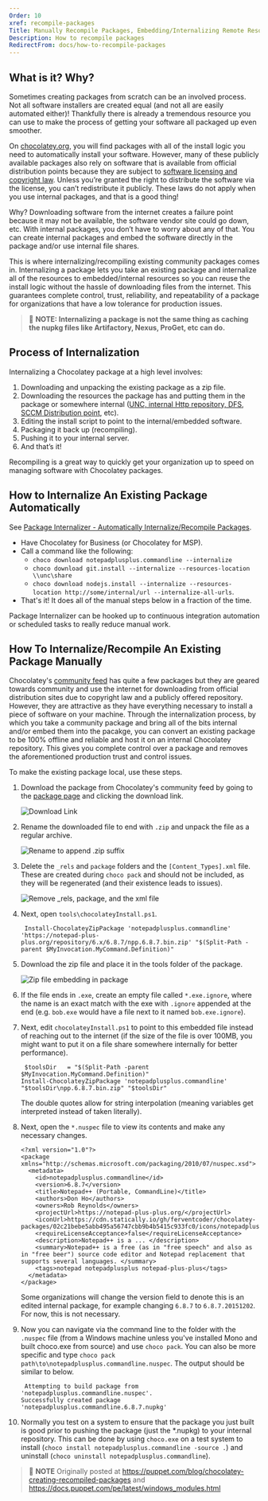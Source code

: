 ```yaml
---
Order: 10
xref: recompile-packages
Title: Manually Recompile Packages, Embedding/Internalizing Remote Resources
Description: How to recompile packages
RedirectFrom: docs/how-to-recompile-packages
---
```


## What is it? Why?

Sometimes creating packages from scratch can be an involved process. Not all software installers are created equal (and not all are easily automated either)! Thankfully there is already a tremendous resource you can use to make the process of getting your software all packaged up even smoother.

On [chocolatey.org](https://chocolatey.org), you will find packages with all of the install logic you need to automatically install your software. However, many of these publicly available packages also rely on software that is available from official distribution points because they are subject to [software licensing and copyright law](https://en.wikipedia.org/wiki/Software_license). Unless you’re granted the right to distribute the software via the license, you can’t redistribute it publicly. These laws do not apply when you use internal packages, and that is a good thing!

Why? Downloading software from the internet creates a failure point because it may not be available, the software vendor site could go down, etc. With internal packages, you don’t have to worry about any of that. You can create internal packages and embed the software directly in the package and/or use internal file shares.

This is where internalizing/recompiling existing community packages comes in. Internalizing a package lets you take an existing package and internalize all of the resources to embedded/internal resources so you can reuse the install logic without the hassle of downloading files from the internet. This guarantees complete control, trust, reliability, and repeatability of a package for organizations that have a low tolerance for production issues.

> :memo: **NOTE: Internalizing a package is not the same thing as caching the nupkg files like Artifactory, Nexus, ProGet, etc can do.**

## Process of Internalization

Internalizing a Chocolatey package at a high level involves:

1. Downloading and unpacking the existing package as a zip file.
1. Downloading the resources the package has and putting them in the package or somewhere internal ([UNC, internal Http repository, DFS](xref:host-packages), [SCCM Distribution point](xref:integrations), etc).
1. Editing the install script to point to the internal/embedded software.
1. Packaging it back up (recompiling).
1. Pushing it to your internal server.
1. And that’s it!

Recompiling is a great way to quickly get your organization up to speed on managing software with Chocolatey packages.

## How to Internalize An Existing Package Automatically

See [Package Internalizer - Automatically Internalize/Recompile Packages](#how-to-internalize-an-existing-package-automatically).

* Have Chocolatey for Business (or Chocolatey for MSP).
* Call a command like the following:
  * `choco download notepadplusplus.commandline --internalize`
  * `choco download git.install --internalize --resources-location \\unc\share`
  * `choco download nodejs.install --internalize --resources-location http://some/internal/url --internalize-all-urls`.
* That's it! It does all of the manual steps below in a fraction of the time.

Package Internalizer can be hooked up to continuous integration automation or scheduled tasks to really reduce manual work.


## How To Internalize/Recompile An Existing Package Manually

Chocolatey's [community feed](https://chocolatey.org/packages) has quite a few packages but they are geared towards community and use the internet for downloading from official distribution sites due to copyright law and a publicly offered repository. However, they are attractive as they have everything necessary to install a piece of software on your machine. Through the internalization process, by which you take a community package and bring all of the bits internal and/or embed them into the pacakge, you can convert an existing package to be 100% offline and reliable and host it on an internal Chocolatey repository. This gives you complete control over a package and removes the aforementioned production trust and control issues.

To make the existing package local, use these steps.

1. Download the package from Chocolatey's community feed by going to the [package page](https://chocolatey.org/packages/notepadplusplus.commandline) and clicking the download link.

   ![Download Link](/assets/images/recompile/choco_npp_download.png)

1. Rename the downloaded file to end with `.zip` and unpack the file as a regular archive.

   ![Rename to append .zip suffix](/assets/images/recompile/choco_rename_nupkg_zip.png)

1. Delete the `_rels` and `package` folders and the `[Content_Types].xml` file. These are created during `choco pack` and should not be included, as they will be regenerated (and their existence leads to issues).

   ![Remove _rels, package, and the xml file](/assets/images/recompile/choco_delete_pkg_files.png)

1. Next, open `tools\chocolateyInstall.ps1`.

        Install-ChocolateyZipPackage 'notepadplusplus.commandline' 'https://notepad-plus-plus.org/repository/6.x/6.8.7/npp.6.8.7.bin.zip' "$(Split-Path -parent $MyInvocation.MyCommand.Definition)"

1. Download the zip file and place it in the tools folder of the package.

   ![Zip file embedding in package](/assets/images/recompile/choco_download_zip.png)

1. If the file ends in `.exe`, create an empty file called `*.exe.ignore`, where the name is an exact match with the exe with `.ignore` appended at the end (e.g. `bob.exe` would have a file next to it named `bob.exe.ignore`).
1. Next, edit `chocolateyInstall.ps1` to point to this embedded file instead of reaching out to the internet (if the size of the file is over 100MB, you might want to put it on a file share somewhere internally for better performance).

        $toolsDir   = "$(Split-Path -parent $MyInvocation.MyCommand.Definition)"
       Install-ChocolateyZipPackage 'notepadplusplus.commandline' "$toolsDir\npp.6.8.7.bin.zip" "$toolsDir"

   The double quotes allow for string interpolation (meaning variables get interpreted instead of taken literally).

1. Next, open the `*.nuspec` file to view its contents and make any necessary changes.

       <?xml version="1.0"?>
       <package xmlns="http://schemas.microsoft.com/packaging/2010/07/nuspec.xsd">
         <metadata>
           <id>notepadplusplus.commandline</id>
           <version>6.8.7</version>
           <title>Notepad++ (Portable, CommandLine)</title>
           <authors>Don Ho</authors>
           <owners>Rob Reynolds</owners>
           <projectUrl>https://notepad-plus-plus.org/</projectUrl>
           <iconUrl>https://cdn.statically.io/gh/ferventcoder/chocolatey-packages/02c21bebe5abb495a56747cbb9b4b5415c933fc0/icons/notepadplusplus.png</iconUrl>
           <requireLicenseAcceptance>false</requireLicenseAcceptance>
           <description>Notepad++ is a ... </description>
           <summary>Notepad++ is a free (as in "free speech" and also as in "free beer") source code editor and Notepad replacement that supports several languages. </summary>
           <tags>notepad notepadplusplus notepad-plus-plus</tags>
         </metadata>
       </package>

   Some organizations will change the version field to denote this is an edited internal package, for example changing `6.8.7` to `6.8.7.20151202`. For now, this is not necessary.

1. Now you can navigate via the command line to the folder with the `.nuspec` file (from a Windows machine unless you've installed Mono and built choco.exe from source) and use `choco pack`. You can also be more specific and type `choco pack path\to\notepadplusplus.commandline.nuspec`. The output should be similar to below.

        Attempting to build package from 'notepadplusplus.commandline.nuspec'.
       Successfully created package 'notepadplusplus.commandline.6.8.7.nupkg'

1. Normally you test on a system to ensure that the package you just built is good prior to pushing the package (just the *.nupkg) to your internal repository. This can be done by using `choco.exe` on a test system to install (`choco install notepadplusplus.commandline -source .`) and uninstall (`choco uninstall notepadplusplus.commandline`).

> :memo: **NOTE** Originally posted at https://puppet.com/blog/chocolatey-creating-recompiled-packages and https://docs.puppet.com/pe/latest/windows_modules.html
